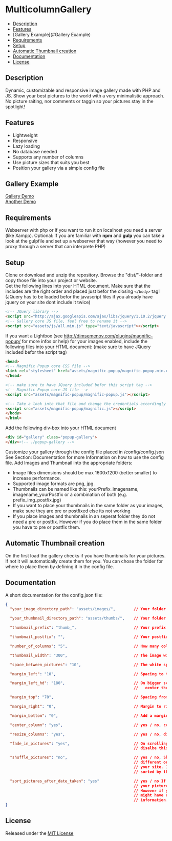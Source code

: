 MulticolumnGallery
==================

* [Description](#Description)
* [Features](#Features)
* [Gallery Example](#Gallery Example)
* [Requirements](#Requirements)
* [Setup](#Setup)
* [Automatic Thumbnail creation](#Resize)
* [Documentation](#Documentation)
* [License](#License)

## <a name="Description"></a>Description 
Dynamic, customizable and responsive image gallery made with PHP and JS.
Show your best pictures to the world with a very minimalistic approach. No picture raiting, nor comments or taggin so your pictures stay in the spotlight!

## <a name="Features"></a>Features
* Lightweight
* Responsive
* Lazy loading
* No database needed
* Supports any number of columns
* Use picture sizes that suits you best
* Position your gallery via a simple config file

## <a name="Gallery Example"></a>Gallery Example
[Gallery Demo](http://andreaslorer.de/)  
[Another Demo](http://www.emkwangen.de/bilder.php)  

## <a name="Requirements"></a>Requirements

Webserver with php or if you want to run it on localhost you need a server (like Xampp). Optional: If you are familiar with **npm** and **gulp** you can take a look at the gulpfile and set up a webserver that way (however you need to proxy through a server that can interprete PHP)

## <a name="Setup"></a>Setup
Clone or download and unzip the repository. Browse the "dist/"-folder and copy those file into your project or website.  
Get the following lines into your HTML document. 
Make sure that the includes are the right order and placed just befor the closing `</body>` tag! (JQuery has to be loaded befor the javascript files if you already have jquery on your site dont include it twice) 
```html
<!-- JQuery library -->
<script src="http://ajax.googleapis.com/ajax/libs/jquery/1.10.2/jquery.min.js"></script>
<!-- Gallery core JS file, feel free to rename it -->
<script src="assets/js/all.min.js" type="text/javascript"></script>
```

If you want a Lightbox (see http://dimsemenov.com/plugins/magnific-popup/ for more infos or help) for your images enabled, include the following files into your HTML document: (make sure to have JQuery included befor the script tag)
```html
<head>
<!-- Magnific Popup core CSS file -->
<link rel="stylesheet" href="assets/magnific-popup/magnific-popup.min.css"> 
</head>

<!-- make sure to have JQuery included befor this script tag -->
<!-- Magnific Popup core JS file -->
<script src="assets/magnific-popup/magnific-popup.js"></script> 

<!-- Take a look into that file and change the credentials accordingly  -->
<script src="assets/magnific-popup/magnific.js"></script>
</body>
</html>
```

Add the following div-box into your HTML document

```html
<div id="gallery" class="popup-gallery">
</div><!-- ./popup-gallery -->
```

Customize your gallery through the config file placed in /config/config.json
See Section: Documentation for more Information on how to use the config file.
Add Images and Thumbnail into the appropriate folders:

* Image files dimensions should be max 1600x1200 (better smaller) to increase performance.
* Supported image formats are png, jpg.
* Thumbnails can be named like this: yourPrefix_imagename, imagename_yourPostfix or a combination of both (e.g. prefix_img_postfix.jpg)
* If you want to place your thumbnails in the same folder as your images, make sure they are pre or postfixed else its not working
* If you place images and thumbnails in an seperat folder they do not need a pre or postfix. However if you do place them in the same folder you have to pre or postfix them.

## <a name="resize"></a>Automatic Thumbnail creation

On the first load the gallery checks if you have thumbnails for your pictures. If not it will automatically create them for you.
You can chose the folder for where to place them by defining it in the config file.

## <a name="Documentation"></a>Documentation

A short documentation for the config.json file:

```json
{
  "your_image_directory_path": "assets/images/",        // Your folder containing your images

  "your_thumbnail_directory_path": "assets/thumbs/",    // Your folder containing the thumbnails

  "thumbnail_prefix": "thumb_",                         // Your prefix e.g thumb_myimage.jpg

  "thumbnail_postfix": "",                              // Your postfix e.g myimage_thumb.jpg

  "number_of_columns": "5",                             // How many columns you would like to have

  "thumbnail_width": "300",                             // The image width of your thumbnails

  "space_between_pictures": "10",                       // The white space between the pictures

  "margin_left": "10",                                  // Spacing to the left border of your screen

  "margin_left_hd": "180",                              // On bigger screens you can set an extra margin to
                                                        //   center the gallery

  "margin_top": "70",                                   // Spacing from top till the beginning of the gallery

  "margin_right": "0",                                  // Margin to right border of the screen

  "margin_bottom": "0",                                 // Add a margin to the bottom of your page

  "center_column": "yes",                               // yes / no, centeres the gallery if you have 5 columns

  "resize_columns": "yes",                              // yes / no, disables responsive behavior

  "fade_in_pictures": "yes",                            // On scrolling down the page you get an fade in animation
                                                        // disalbe this option if you have performance issues.

  "shuffle_pictures": "no",                             // yes / no, Shuffles pictures to always display
                                                        // different ones on page reload or if a user revisits 
                                                        // your site. If value "no" is chosen the pictures are 
                                                        // sorted by their names

  "sort_pictures_after_date_taken": "yes"               // yes / no If your pictures got metadata you can sort 
                                                        // your pictures by the date you took them.
                                                        // However if you optimized them for the web, your programm
                                                        // might have removed the metadata header and removed those
                                                        // information.
}

```

## <a name="License"></a>License
Released under the [MIT License](http://opensource.org/licenses/MIT)
